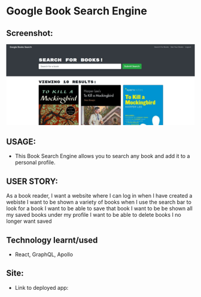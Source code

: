 # Google Book Search Engine

## Screenshot:

<img src="./images/sc.jpg">

## USAGE:

- This Book Search Engine allows you to search any book and add it to a personal profile.

## USER STORY:

As a book reader,
I want a website where I can log in when I have created a webiste
I want to be shown a variety of books when I use the search bar to look for a book
I want to be able to save that book
I want to be be shown all my saved books under my profile
I want to be able to delete books I no longer want saved

## Technology learnt/used

- React, GraphQL, Apollo

## Site:

- Link to deployed app:
